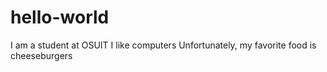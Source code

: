 # hello-world

I am a student at OSUIT
I like computers
Unfortunately, my favorite food is cheeseburgers
